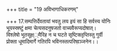 +++
title = "19 अविभागाधिकरणम्"

+++
17.सम्पत्तिर्देवतायां भवतु लय इयं सा हि सर्वस्य योनिः  
भूयस्स्रष्टुं क्षमा चेत्यसदनुषजतो वाच्यवैरूप्यदोषात्।  
विश्लेषो भूतसूक्ष््मैरिह न च घटते सृष्टिक्लृप्तिस्तु गुर्वी  
प्रोक्ता धूमादिमार्गे गतिरपि भविनस्तत्परिष्व़ञ्जनेन।।